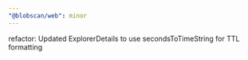```yaml
---
"@blobscan/web": minor
---
```


refactor: Updated ExplorerDetails to use secondsToTimeString for TTL formatting
